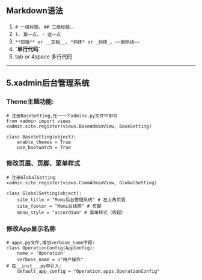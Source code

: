 ## Markdown语法
1. `# 一级标题`、`## 二级标题`...
2. `1. 第一点`、`- 这一点` 
3. `**加粗** or __加粗__`、`*斜体* or _斜体_`、`~~删除线~~`
4. __\`单行代码\`__
5. tab or 4space 多行代码
***
## 5.xadmin后台管理系统
### Theme主题功能:
    # 注册BaseSetting,任一一个adminx.py文件中即可
    from xadmin import views
    xadmin.site.register(views.BaseAdminView, BaseSetting)

    class BaseSetting(object):
        enable_themes = True    
        use_bootwatch = True
### 修改页眉、页脚、菜单样式
    # 注册GlobalSetting
    xadmin.site.register(views.CommAdminView, GlobalSetting)

    class GlobalSetting(object):
        site_title = "Momi后台管理系统" # 左上角页眉
        site_footer = "Momi在线网" # 页脚
        menu_style = "accordion" # 菜单样式（收起）
### 修改App显示名称
    # apps.py文件,增加verbose_name字段:
    class OperationConfig(AppConfig):
        name = 'Operation'
        verbose_name = u"用户操作"
    # 在__init__.py中引入:
        default_app_config = "Operation.apps.OperationConfig"